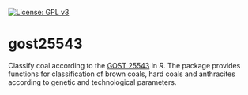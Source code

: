 [![License: GPL v3](https://img.shields.io/badge/License-GPLv3-blue.svg)](https://www.gnu.org/licenses/gpl-3.0)
# gost25543
Classify coal according to the [GOST 25543](http://docs.cntd.ru/document/1200107843) in *R*. The package provides functions for classification of brown coals, hard coals and anthracites according to genetic and technological parameters.
